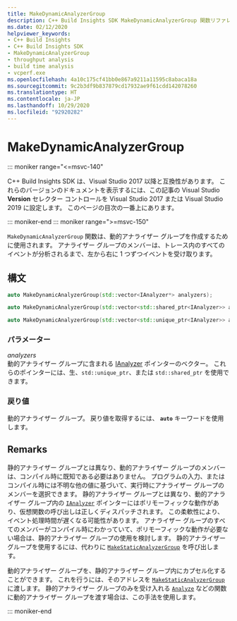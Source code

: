 ```yaml
---
title: MakeDynamicAnalyzerGroup
description: C++ Build Insights SDK MakeDynamicAnalyzerGroup 関数リファレンス。
ms.date: 02/12/2020
helpviewer_keywords:
- C++ Build Insights
- C++ Build Insights SDK
- MakeDynamicAnalyzerGroup
- throughput analysis
- build time analysis
- vcperf.exe
ms.openlocfilehash: 4a10c175cf41bb0e867a9211a11595c8abaca18a
ms.sourcegitcommit: 9c2b3df9b837879cd17932ae9f61cdd142078260
ms.translationtype: HT
ms.contentlocale: ja-JP
ms.lasthandoff: 10/29/2020
ms.locfileid: "92920282"
---
```

# <a name="makedynamicanalyzergroup"></a>MakeDynamicAnalyzerGroup

::: moniker range="<=msvc-140"

C++ Build Insights SDK は、Visual Studio 2017 以降と互換性があります。 これらのバージョンのドキュメントを表示するには、この記事の Visual Studio **Version** セレクター コントロールを Visual Studio 2017 または Visual Studio 2019 に設定します。 このページの目次の一番上にあります。

::: moniker-end
::: moniker range=">=msvc-150"

`MakeDynamicAnalyzerGroup` 関数は、動的アナライザー グループを作成するために使用されます。 アナライザー グループのメンバーは、トレース内のすべてのイベントが分析されるまで、左から右に 1 つずつイベントを受け取ります。

## <a name="syntax"></a>構文

```cpp
auto MakeDynamicAnalyzerGroup(std::vector<IAnalyzer*> analyzers);

auto MakeDynamicAnalyzerGroup(std::vector<std::shared_ptr<IAnalyzer>> analyzers);

auto MakeDynamicAnalyzerGroup(std::vector<std::unique_ptr<IAnalyzer>> analyzers);
```

### <a name="parameters"></a>パラメーター

*analyzers*\
動的アナライザー グループに含まれる [IAnalyzer](../other-types/ianalyzer-class.md) ポインターのベクター。 これらのポインターには、生、`std::unique_ptr`、または `std::shared_ptr` を使用できます。

### <a name="return-value"></a>戻り値

動的アナライザー グループ。 戻り値を取得するには、 **`auto`** キーワードを使用します。

## <a name="remarks"></a>Remarks

静的アナライザー グループとは異なり、動的アナライザー グループのメンバーは、コンパイル時に既知である必要はありません。 プログラムの入力、またはコンパイル時には不明な他の値に基づいて、実行時にアナライザー グループのメンバーを選択できます。 静的アナライザー グループとは異なり、動的アナライザー グループ内の [`IAnalyzer`](../other-types/ianalyzer-class.md) ポインターにはポリモーフィックな動作があり、仮想関数の呼び出しは正しくディスパッチされます。 この柔軟性により、イベント処理時間が遅くなる可能性があります。 アナライザー グループのすべてのメンバーがコンパイル時にわかっていて、ポリモーフィックな動作が必要ない場合は、静的アナライザー グループの使用を検討します。 静的アナライザー グループを使用するには、代わりに [`MakeStaticAnalyzerGroup`](make-static-analyzer-group.md) を呼び出します。

動的アナライザー グループを、静的アナライザー グループ内にカプセル化することができます。 これを行うには、そのアドレスを [`MakeStaticAnalyzerGroup`](make-static-analyzer-group.md) に渡します。 静的アナライザー グループのみを受け入れる [`Analyze`](analyze.md) などの関数に動的アナライザー グループを渡す場合は、この手法を使用します。

::: moniker-end
